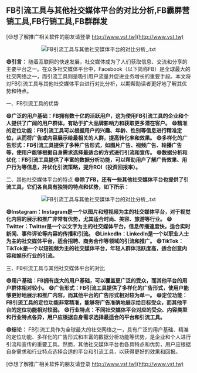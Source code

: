 ## **FB引流工具与其他社交媒体平台的对比分析,FB霸屏营销工具,FB行销工具,FB群群发**

[😍想了解推广相关软件的朋友请登录 http://www.vst.tw](http://www.vst.tw)

 <center><img src="https://vst.tw/MP4/tuiguang/png/5.png" alt="FB引流工具与其他社交媒体平台的对比分析_.txt"></center>

**😄引言：**
随着互联网的快速发展，社交媒体成为了人们获取信息、交流和分享的主要平台之一。在众多社交媒体平台中，Facebook（以下简称FB）是全球最大的社交网络之一，而引流工具则是吸引用户流量并促进业务增长的重要手段。本文将对FB引流工具与其他社交媒体平台进行对比分析，以期帮助读者更好地了解其优势和特点。

一、FB引流工具的优势

**😄广泛的用户基础：FB拥有数十亿的活跃用户，这为使用FB引流工具的企业和个人提供了广阔的用户群体，有助于扩大品牌影响力和获取更多潜在客户。**
**😄精准的定位功能：FB引流工具可以根据用户的兴趣、年龄、性别等信息进行精准定位，从而将广告或内容展示给最相关的人群，提高转化率和效果。**
**😄多样化的广告形式：FB引流工具提供了多种广告形式，如图片广告、视频广告、轮播广告等，使用户能够根据自身需求选择最适合的方式进行引流和宣传。**
**😄数据分析和优化：FB引流工具提供了丰富的数据分析功能，可以帮助用户了解广告效果、用户行为等信息，并优化引流策略，提升ROI（投资回报率）。**

二、其他社交媒体平台的特点
**😄除了FB，还有一些其他社交媒体平台也提供了引流工具，它们各自具有独特的特点和优势，如下所示：**

 <center><img src="https://vst.tw/MP4/tuiguang/png/4.png" alt="FB引流工具与其他社交媒体平台的对比分析_.txt"></center>

**😄Instagram：Instagram是一个以图片和短视频为主的社交媒体平台，对于视觉化内容的展示和推广非常有优势，尤其适合时尚、美容、旅游等行业。**
**😄Twitter：Twitter是一个以文字为主的社交媒体平台，信息传播速度快，适合实时新闻、事件评论等内容的传播和引流。**
**😄LinkedIn：LinkedIn是一个以职业人士为主的社交媒体平台，适合招聘、商务合作等领域的引流和推广。**
**😄TikTok：TikTok是一个以短视频为主的社交媒体平台，年轻人群体活跃度高，适合创意内容和娱乐行业的引流。**

三、FB引流工具与其他社交媒体平台的对比

**😄用户基础：FB拥有庞大的用户基础，可以覆盖更广泛的受众，而其他平台的用户群体相对较小。**
**😄广告形式：FB引流工具提供了多样化的广告形式，使用户能够更好地展示和推广内容，而其他平台的广告形式相对较为单一。**
**😄定位功能：FB引流工具的定位功能非常精准，能够将广告准确地展示给目标受众，而其他平台的定位功能相对较弱。**
**😄行业特点：不同社交媒体平台对应的受众、内容类型和行业特点各异，用户应根据自身需求选择最适合的平台和引流工具。**

**😄结论：**
FB引流工具作为全球最大的社交网络之一，具有广泛的用户基础、精准的定位功能、多样化的广告形式和丰富的数据分析功能等优势，是企业和个人进行引流和宣传的重要工具。然而，其他社交媒体平台也各具特点和优势，用户应根据自身需求和行业特点选择合适的平台和引流工具，以获得更好的效果和回报。

[😍想了解推广相关软件的朋友请登录 http://www.vst.tw](http://www.vst.tw)



